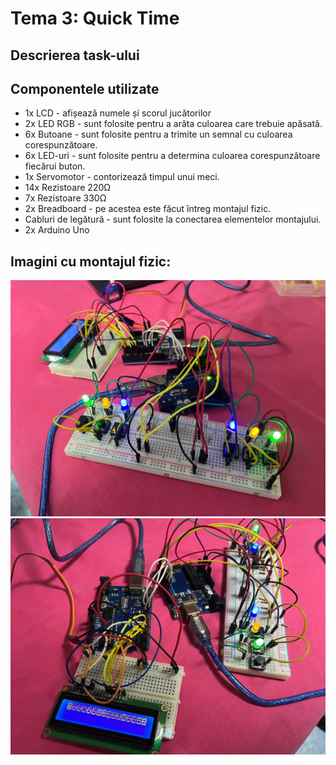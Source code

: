 # Tema 3: Quick Time

## Descrierea task-ului


## Componentele utilizate
* 1x LCD - afișează numele și scorul jucătorilor
* 2x LED RGB - sunt folosite pentru a arăta culoarea care trebuie apăsată.
* 6x Butoane - sunt folosite pentru a trimite un semnal cu culoarea corespunzătoare.
* 6x LED-uri - sunt folosite pentru a determina culoarea corespunzătoare fiecărui buton.
* 1x Servomotor - contorizează timpul unui meci.
* 14x Rezistoare 220Ω
* 7x Rezistoare 330Ω
* 2x Breadboard - pe acestea este făcut întreg montajul fizic.
* Cabluri de legătură - sunt folosite la conectarea elementelor montajului.
* 2x Arduino Uno

## Imagini cu montajul fizic:
![IMG1](imagini/img1.PNG)
![IMG2](imagini/img2.PNG)